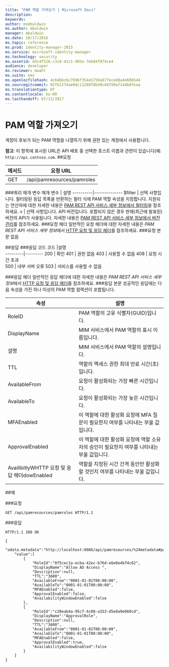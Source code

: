 ```yaml
---
title: "PAM 역할 가져오기 | Microsoft Docs"
description: 
keywords: 
author: msmbaldwin
ms.author: mbaldwin
manager: mbaldwin
ms.date: 10/17/2016
ms.topic: reference
ms.prod: identity-manager-2015
ms.service: microsoft-identity-manager
ms.technology: security
ms.assetid: d3c4f528-c3c8-41c1-905e-7eb84f074ce4
audience: developer
ms.reviewer: mwahl
ms.suite: ems
ms.openlocfilehash: 4cb4bbc6c7696f354e5759a677ece88a4e606544
ms.sourcegitcommit: 02fb1274ae0dc11288f8bd9cd4799af144b8feae
ms.translationtype: HT
ms.contentlocale: ko-KR
ms.lasthandoff: 07/13/2017
---
```

# <a name="get-pam-roles"></a>PAM 역할 가져오기
계정이 후보가 되는 PAM 역할을 나열하기 위해 권한 있는 계정에서 사용합니다.

**참고**: 이 항목에 표시된 URL은 API 배포 중 선택한 호스트 이름과 관련이 있습니다(예: `http://api.contoso.com`.
##<a name="request"></a>요청


메서드  |요청 URL  
---------|---------
GET     |/api/pamresources/pamroles

###<a name="query-parameters"></a>쿼리 매개 변수
매개 변수 | 설명
----------|--------------
$filter | 선택 사항입니다. 필터링된 응답 목록을 반환하는 필터 식에 PAM 역할 속성을 지정합니다. 지원되는 연산자에 대한 자세한 내용은 [PAM REST API 서비스 세부 정보에서 필터링](privileged-access-management-rest-api-service-details.md#filtering)을 참조하세요.
v | 선택 사항입니다. API 버전입니다. 포함되지 않은 경우 현재(최근에 발표된) 버전의 API가 사용됩니다. 자세한 내용은 [PAM REST API 서비스 세부 정보에서 버전 관리](privileged-access-management-rest-api-service-details.md#versioning)를 참조하세요.
###<a name="request-headers"></a>요청 헤더
일반적인 요청 헤더에 대한 자세한 내용은 *PAM REST API 서비스 세부 정보*에서 [HTTP 요청 및 응답 헤더](privileged-access-management-rest-api-service-details.md#http-request-and-response-headers)를 참조하세요.
###<a name="request-body"></a>요청 본문
없음

##<a name="response"></a>응답
###<a name="response-codes"></a>응답 코드
코드  |설명  
---------|---------
200 | 확인
401 | 권한 없음
403 | 사용할 수 없음
408 | 요청 시간 초과   
500 | 내부 서버 오류
503 | 서비스를 사용할 수 없음

###<a name="response-headers"></a>응답 헤더
일반적인 응답 헤더에 대한 자세한 내용은 *PAM REST API 서비스 세부 정보*에서 [HTTP 요청 및 응답 헤더](privileged-access-management-rest-api-service-details.md#http-request-and-response-headers)를 참조하세요.
###<a name="response-body"></a>응답 본문
성공적인 응답에는 다음 속성을 가진 하나 이상의 PAM 역할 컬렉션이 포함됩니다.

속성 | 설명
--------|-------------
RoleID | PAM 역할의 고유 식별자(GUID)입니다.
DisplayName | MIM 서비스에서 PAM 역할의 표시 이름입니다.
설명 | MIM 서비스에서 PAM 역할의 설명입니다.
TTL | 역할의 액세스 권한 최대 만료 시간(초)입니다.
AvailableFrom | 요청이 활성화되는 가장 빠른 시간입니다.
AvailableTo | 요청이 활성화되는 가장 늦은 시간입니다.
MFAEnabled | 이 역할에 대한 활성화 요청에 MFA 질문이 필요한지 여부를 나타내는 부울 값입니다.
ApprovalEnabled | 이 역할에 대한 활성화 요청에 역할 소유자의 승인이 필요한지 여부를 나타내는 부울 값입니다.
AvailibitlyWHTTP 요청 및 응답 헤더dowEnabled | 역할을 지정된 시간 간격 동안만 활성화할 것인지 여부를 나타내는 부울 값입니다.

##<a name="example"></a>예

###<a name="request"></a>요청
```
GET /api/pamresources/pamroles HTTP/1.1
```
###<a name="response"></a>응답
```
HTTP/1.1 200 OK

{
    "odata.metadata":"http://localhost:8086/api/pamresources/%24metadata#pamroles",
    "value":[
        {
            "RoleId":"8f5cec1a-ecba-42ec-b76d-e6e0e4bf4c62",
            "DisplayName":"Allow AD Access ",
            "Description":null,
            "TTL":"3600",
            "AvailableFrom":"0001-01-01T00:00:00",
            "AvailableTo":"0001-01-01T00:00:00",
            "MFAEnabled":false,
            "ApprovalEnabled":false,
            "AvailabilityWindowEnabled":false
        },
        {
            "RoleId":"c28eab4a-95cf-4c08-a153-d5e8a9e660cd",
            "DisplayName":"ApprovalRole",
            "Description":null,
            "TTL":"3600",
            "AvailableFrom":"0001-01-01T00:00:00",
            "AvailableTo":"0001-01-01T00:00:00",
            "MFAEnabled":false,
            "ApprovalEnabled":true,
            "AvailabilityWindowEnabled":false
        }
    ]
}
```       
